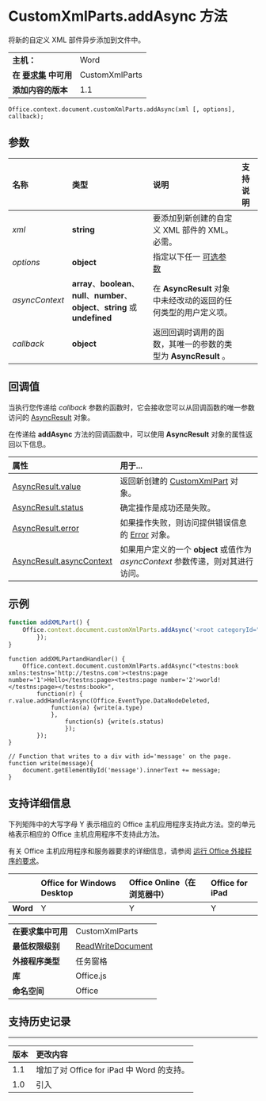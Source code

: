
# <a name="customxmlparts.addasync-method"></a>CustomXmlParts.addAsync 方法
将新的自定义 XML 部件异步添加到文件中。

|||
|:-----|:-----|
|**主机：**|Word|
|**在 [要求集](../../docs/overview/specify-office-hosts-and-api-requirements.md) 中可用**|CustomXmlParts|
|**添加内容的版本**|1.1|

```
Office.context.document.customXmlParts.addAsync(xml [, options], callback);
```


## <a name="parameters"></a>参数



|**名称**|**类型**|**说明**|**支持说明**|
|:-----|:-----|:-----|:-----|
| _xml_|**string**|要添加到新创建的自定义 XML 部件的 XML。必需。||
| _options_|**object**|指定以下任一 [可选参数](../../docs/develop/asynchronous-programming-in-office-add-ins.md#passing-optional-parameters-to-asynchronous-methods)||
| _asyncContext_|**array**、**boolean**、**null**、**number**、**object**、**string** 或 **undefined**|在 **AsyncResult** 对象中未经改动的返回的任何类型的用户定义项。||
| _callback_|**object**|返回回调时调用的函数，其唯一的参数的类型为 **AsyncResult** 。||

## <a name="callback-value"></a>回调值

当执行您传递给 _callback_ 参数的函数时，它会接收您可以从回调函数的唯一参数访问的 [AsyncResult](../../reference/shared/asyncresult.md) 对象。

在传递给 **addAsync** 方法的回调函数中，可以使用 **AsyncResult** 对象的属性返回以下信息。



|**属性**|**用于...**|
|:-----|:-----|
|[AsyncResult.value](../../reference/shared/asyncresult.value.md)|返回新创建的 [CustomXmlPart](../../reference/shared/customxmlpart.customxmlpart.md) 对象。|
|[AsyncResult.status](../../reference/shared/asyncresult.status.md)|确定操作是成功还是失败。|
|[AsyncResult.error](../../reference/shared/asyncresult.error.md)|如果操作失败，则访问提供错误信息的 [Error](../../reference/shared/error.md) 对象。|
|[AsyncResult.asyncContext](../../reference/shared/asyncresult.asynccontext.md)|如果用户定义的一个 **object** 或值作为 _asyncContext_ 参数传递，则对其进行访问。|

## <a name="example"></a>示例




```js
function addXMLPart() {
    Office.context.document.customXmlParts.addAsync('<root categoryId="1" xmlns="http://tempuri.org"><item name="Cheap Item" price="$193.95"/><item name="Expensive Item" price="$931.88"/></root>', function (result) {
        });
}
```








```
function addXMLPartandHandler() {
    Office.context.document.customXmlParts.addAsync("<testns:book xmlns:testns='http://testns.com'><testns:page number='1'>Hello</testns:page><testns:page number='2'>world!</testns:page></testns:book>",
        function(r) { r.value.addHandlerAsync(Office.EventType.DataNodeDeleted,
            function(a) {write(a.type)
            },
                function(s) {write(s.status)
                });
        });
}

// Function that writes to a div with id='message' on the page.
function write(message){
    document.getElementById('message').innerText += message;
}
```


## <a name="support-details"></a>支持详细信息


下列矩阵中的大写字母 Y 表示相应的 Office 主机应用程序支持此方法。空的单元格表示相应的 Office 主机应用程序不支持此方法。

有关 Office 主机应用程序和服务器要求的详细信息，请参阅 [运行 Office 外接程序的要求](../../docs/overview/requirements-for-running-office-add-ins.md)。


||**Office for Windows Desktop**|**Office Online（在浏览器中）**|**Office for iPad**|
|:-----|:-----|:-----|:-----|
|**Word**|Y|Y|Y|

|||
|:-----|:-----|
|**在要求集中可用**|CustomXmlParts|
|**最低权限级别**|[ReadWriteDocument](../../docs/develop/requesting-permissions-for-api-use-in-content-and-task-pane-add-ins.md)|
|**外接程序类型**|任务窗格|
|**库**|Office.js|
|**命名空间**|Office|

## <a name="support-history"></a>支持历史记录



****


|**版本**|**更改内容**|
|:-----|:-----|
|1.1|增加了对 Office for iPad 中 Word 的支持。|
|1.0|引入|
